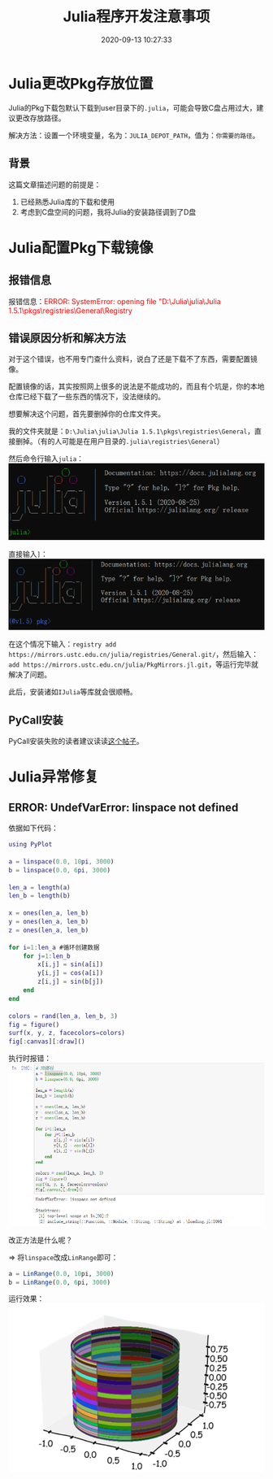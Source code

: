 ﻿---
title: Julia程序开发注意事项
date: 2020-09-13 10:27:33
summary: 本文分享一些Julia程序开发的注意事项。
tags:
- Julia
categories:
- Julia
---

# Julia更改Pkg存放位置

Julia的Pkg下载包默认下载到user目录下的`.julia`，可能会导致C盘占用过大，建议更改存放路径。

解决方法：设置一个环境变量，名为：`JULIA_DEPOT_PATH`，值为：`你需要的路径`。

## 背景

这篇文章描述问题的前提是：
1. 已经熟悉Julia库的下载和使用
2. 考虑到C盘空间的问题，我将Julia的安装路径调到了D盘

# Julia配置Pkg下载镜像

## 报错信息

报错信息：<font color="red">ERROR: SystemError: opening file "D:\\Julia\\julia\\Julia 1.5.1\\pkgs\\registries\\General\\Registry</font>

## 错误原因分析和解决方法

对于这个错误，也不用专门查什么资料，说白了还是下载不了东西，需要配置镜像。

配置镜像的话，其实按照网上很多的说法是不能成功的，而且有个坑是，你的本地仓库已经下载了一些东西的情况下，没法继续的。

想要解决这个问题，首先要删掉你的仓库文件夹。

我的文件夹就是：`D:\Julia\julia\Julia 1.5.1\pkgs\registries\General`，直接删掉。（有的人可能是在用户目录的`.julia\registries\General`）

然后命令行输入`julia`：
![](../../../images/软件开发/Julia/Julia程序开发注意事项/1.png)

直接输入`]`：
![](../../../images/软件开发/Julia/Julia程序开发注意事项/2.png)

在这个情况下输入：`registry add https://mirrors.ustc.edu.cn/julia/registries/General.git/`，然后输入：`add https://mirrors.ustc.edu.cn/julia/PkgMirrors.jl.git`，等运行完毕就解决了问题。

此后，安装诸如`IJulia`等库就会很顺畅。

## PyCall安装

PyCall安装失败的读者建议读读[这个帖子](https://discourse.juliacn.com/t/topic/2317)。

# Julia异常修复

## ERROR: UndefVarError: linspace not defined

依据如下代码：

```matlab
using PyPlot

a = linspace(0.0, 10pi, 3000)
b = linspace(0.0, 6pi, 3000)

len_a = length(a)
len_b = length(b)

x = ones(len_a, len_b)
y = ones(len_a, len_b)
z = ones(len_a, len_b)

for i=1:len_a #循环创建数据
    for j=1:len_b
        x[i,j] = sin(a[i])
        y[i,j] = cos(a[i])
        z[i,j] = sin(b[j])
    end
end

colors = rand(len_a, len_b, 3)
fig = figure()
surf(x, y, z, facecolors=colors) 
fig[:canvas][:draw]()
```

执行时报错：
![](../../../images/软件开发/Julia/Julia程序开发注意事项/3.png)

改正方法是什么呢？

=> 将`linspace`改成`LinRange`即可：
```julia
a = LinRange(0.0, 10pi, 3000)
b = LinRange(0.0, 6pi, 3000)
```

运行效果：
![](../../../images/软件开发/Julia/Julia程序开发注意事项/4.png)
